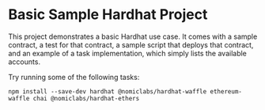 # Basic Sample Hardhat Project

This project demonstrates a basic Hardhat use case. It comes with a sample contract, a test for that contract, a sample script that deploys that contract, and an example of a task implementation, which simply lists the available accounts.

Try running some of the following tasks:

```shell
npm install --save-dev hardhat @nomiclabs/hardhat-waffle ethereum-waffle chai @nomiclabs/hardhat-ethers

